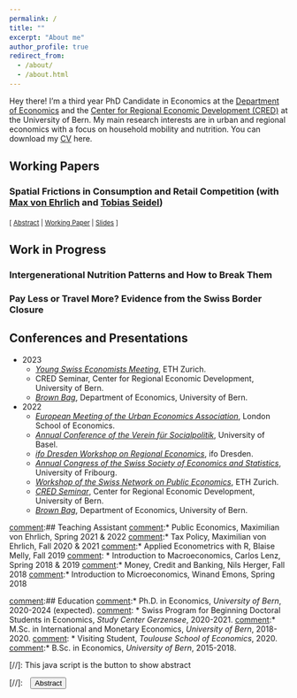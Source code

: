 ```yaml
---
permalink: /
title: ""
excerpt: "About me"
author_profile: true
redirect_from: 
  - /about/
  - /about.html
---
```



Hey there! I’m a third year PhD Candidate in Economics at the <a href="https://www.vwi.unibe.ch/index_eng.html">Department of Economics</a> and the <a href="https://www.cred.unibe.ch/index_eng.html">Center for Regional Economic Development (CRED)</a>  at the University of Bern. My main research interests are in urban and regional economics with a focus on household mobility and nutrition. You can download my <a href="https://frederickluser.github.io/files/cv_frederic_kluser.pdf" download>CV</a> here.



## Working Papers

### Spatial Frictions in Consumption and Retail Competition (with <a href="https://maxvehrlich.ch/">Max von Ehrlich</a> and <a href="https://sites.google.com/site/tobiasseideluni/home-1">Tobias Seidel</a>)
<small>[ <a href="#/" onclick="visib('migros')">Abstract</a> | <a href="https://www.cred.unibe.ch/unibe/portal/fak_wiso/wiso_kzen/cred/content/e54587/e57624/e57629/e1261154/Spatial_Consumption_Frictions_ger.pdf" download>Working Paper</a> | <a href="/files/Spatial_Consumption_Frictions_Presentation.pdf" download>Slides</a> ] </small>

<div id="migros" style="display: none; height:  auto; width: auto;text-align: justify; line-height: 1.2" ><small>
  In this paper, we empirically quantify spatial consumption frictions and the degree of local retail competition. We exploit a unique data set including 1.5 billion daily transactions in combination with detailed characteristics of more than 3 million households. Our estimates are based on a quasi-experimental approach to estimate the causal effect of store openings. 
  We find that a same-chain store opening in the proximity of households' residences reduces their expenditures at incumbent stores by 30% in the first month. Smaller effects for competitors suggest imperfect substitutability between retail chains. Exploiting more than 350 openings, we identify causal consumption gravity functions, which allow us to quantify spatial consumption areas. We document significant heterogeneities across regions and socio-demographic groups, indicating substantial inequalities in consumption access.
</small><br><br/>
<img src="files/openings.gif" alt="Be patient..." />
</div>

## Work in Progress

### Intergenerational Nutrition Patterns and How to Break Them

### Pay Less or Travel More? Evidence from the Swiss Border Closure



[migros-proton]: https://drive.protonmail.com/urls/S11W8JP4P0#VeX1nIa5gkL1

[comment]: # (The Salient Effect of Family Health Shocks on Nutrition)
[comment]: # (Trapped in Poor Diets: The unintended consequences of Nutri Score Introductions)


## Conferences and Presentations

* 2023
     * *<a href="https://www.sgvs.ch/conferences/ysem2023">Young Swiss Economists Meeting</a>*, ETH Zurich.
     * CRED Seminar, Center for Regional Economic Development, University of Bern. 
     * *<a href="https://www.cred.unibe.ch/research/events/seminars/index_eng.html">Brown Bag</a>*, Department of Economics, University of Bern.
* 2022
     * *<a href="https://urbaneconomics.org/meetings/emuea2022/program.html">European Meeting of the Urban Economics Association</a>*, London School of Economics.
     * *<a href="https://www.socialpolitik.de/de/termin/jahrestagung-2022">Annual Conference of the Verein für Socialpolitik</a>*, University of Basel.
     * *<a href="https://www.ifo.de/en/event/2022-09-08/12th-ifo-dresden-workshop-regional-economics">ifo Dresden Workshop on Regional Economics</a>*, ifo Dresden.
     * *<a href="https://www.sgvs.ch/conferences/sses2022">Annual Congress of the Swiss Society of Economics and Statistics</a>*, University of Fribourg.
     * *<a href="https://kof.ethz.ch/en/news-and-events/event-calendar-page/swiss-network-on-public-economics--snope--call-for-papers.html">Workshop of the Swiss Network on Public Economics</a>*, ETH Zurich. 
     * *<a href="https://www.cred.unibe.ch/unibe/portal/fak_wiso/wiso_kzen/cred/content/e54603/e274780/e918207/e1176032/ProgrammCREDSeminarFS2022_ger.pdf">CRED Seminar</a>*, Center for Regional Economic Development, University of Bern. 
     * *<a href="https://www.cred.unibe.ch/research/events/seminars/index_eng.html">Brown Bag</a>*, Department of Economics, University of Bern.


[comment]:## Teaching Assistant
[comment]:* Public Economics, Maximilian von Ehrlich, Spring 2021 & 2022
[comment]:* Tax Policy, Maximilian von Ehrlich, Fall 2020 & 2021
[comment]:* Applied Econometrics with R, Blaise Melly, Fall 2019
[comment]: * Introduction to Macroeconomics, Carlos Lenz, Spring 2018 & 2019
[comment]:* Money, Credit and Banking, Nils Herger, Fall 2018
[comment]:* Introduction to Microeconomics, Winand Emons, Spring 2018

[comment]:## Education
[comment]:* Ph.D. in Economics, *University of Bern*, 2020-2024 (expected).
[comment]:  * Swiss Program for Beginning Doctoral Students in Economics, *Study Center Gerzensee*, 2020-2021.
[comment]:* M.Sc. in International and Monetary Economics, *University of Bern*, 2018-2020.
[comment]:  * Visiting Student, *Toulouse School of Economics*, 2020.
[comment]:* B.Sc. in Economics, *University of Bern*, 2015-2018.


[//]: This java script is the button to show abstract
<script>
 function visib(id) {
  var x = document.getElementById(id);
  if (x.style.display === "block") {
    x.style.display = "none";
  } else {
    x.style.display = "block";
  }
}
</script>

[//]:&emsp;<button onclick="visib('polariz')" class="btn btn--inverse btn--small">Abstract</button>


